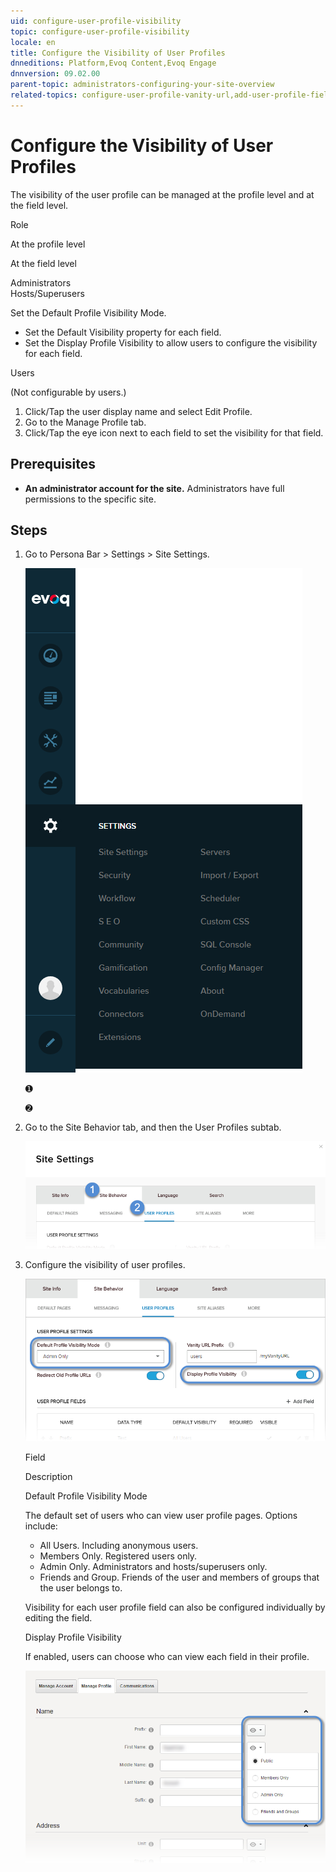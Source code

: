 ```yaml
---
uid: configure-user-profile-visibility
topic: configure-user-profile-visibility
locale: en
title: Configure the Visibility of User Profiles
dnneditions: Platform,Evoq Content,Evoq Engage
dnnversion: 09.02.00
parent-topic: administrators-configuring-your-site-overview
related-topics: configure-user-profile-vanity-url,add-user-profile-field,edit-user-profile-field,delete-user-profile-field,organize-user-profile-fields
---
```


# Configure the Visibility of User Profiles

The visibility of the user profile can be managed at the profile level and at the field level.

Role

At the profile level

At the field level

Administrators  
Hosts/Superusers

Set the Default Profile Visibility Mode.

*   Set the Default Visibility property for each field.
*   Set the Display Profile Visibility to allow users to configure the visibility for each field.

Users

(Not configurable by users.)

1.  Click/Tap the user display name and select Edit Profile.
2.  Go to the Manage Profile tab.
3.  Click/Tap the eye icon next to each field to set the visibility for that field.

## Prerequisites

*   **An administrator account for the site.** Administrators have full permissions to the specific site.

## Steps

1.  Go to Persona Bar \> Settings \> Site Settings.
    
    ![Persona Bar > Settings > Site Settings](/images/scr-pbar-host-Settings-E91.png)
    
    ➊
    
    ➋
    
2.  Go to the Site Behavior tab, and then the User Profiles subtab.
    
    ![Site Behavior > User Profiles](/images/scr-pbtabs-host-Settings-SiteSettings-SiteBehavior-UserProfiles-E90.png)
    
3.  Configure the visibility of user profiles.
    
      
    
    ![Site Settings > Site Behavior > User Profiles — visibility settings](/images/scr-SiteSettings-SiteBehavior-UserProfiles-UserProfileSettings-Visibility-E90.png)
    
      
    
    Field
    
    Description
    
    Default Profile Visibility Mode
    
    The default set of users who can view user profile pages. Options include:
    
    *   All Users. Including anonymous users.
    *   Members Only. Registered users only.
    *   Admin Only. Administrators and hosts/superusers only.
    *   Friends and Group. Friends of the user and members of groups that the user belongs to.
    
    Visibility for each user profile field can also be configured individually by editing the field.
    
    Display Profile Visibility
    
    If enabled, users can choose who can view each field in their profile.
    
      
    
    ![Field visibility controls for each field in the user's profile page.](/images/scr-UserProfile-FieldVisibilityControls.png)